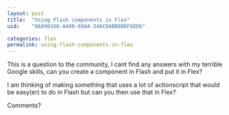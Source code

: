 ```yaml
---
layout: post
title:  "Using Flash components in Flex"
uid:	"8A990166-A400-69AA-34AC8ABB8B0F6DD6"

categories: flex
permalink: using-flash-components-in-flex
---
```

This is a question to the community, I cant find any answers with my terrible Google skills, can you create a component in Flash and put it in Flex?

I am thinking of making something that uses a lot of actionscript that would be easy(er) to do in Flash but can you then use that in Flex?

Comments?